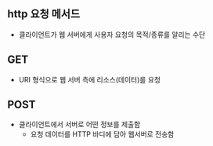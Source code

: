 ## http 요청 메서드
- 클라이언트가 웹 서버에게 사용자 요청의 목적/종류를 알리는 수단

## GET
- URI 형식으로 웹 서버 측에 리소스(데이터)를 요청

## POST
- 클라이언트에서 서버로 어떤 정보를 제출함
  - 요청 데이터를 HTTP 바디에 담아 웹서버로 전송함